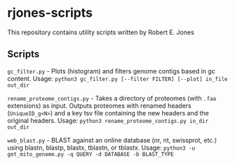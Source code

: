 # rjones-scripts

This repository contains utility scripts written by Robert E. Jones

## Scripts

`gc_filter.py` - Plots (histogram) and filters genome contigs based in gc content. Usage: `python3 gc_filter.py [--filter FILTER] [--plot] in_file out_dir`

`rename_proteome_contigs.py` - Takes a directory of proteomes (with `.faa` extensions) as input. Outputs proteomes with renamed headers (`UniqueID_g<N>`) and a key tsv file containing the new headers and the original headers. Usage: `python3 rename_proteome_contigs.py in_dir out_dir`

`web_blast.py` - BLAST against an online database (nr, nt, swissprot, etc.) using blastn, blastp, blastx, tblastn, or tblastx. Usage: `python3 -u get_mito_genome.py -q QUERY -d DATABASE -b BLAST_TYPE`